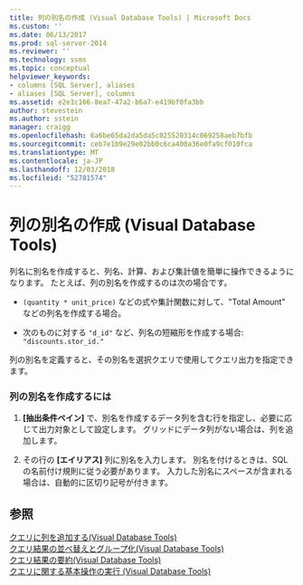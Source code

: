 ```yaml
---
title: 列の別名の作成 (Visual Database Tools) | Microsoft Docs
ms.custom: ''
ms.date: 06/13/2017
ms.prod: sql-server-2014
ms.reviewer: ''
ms.technology: ssms
ms.topic: conceptual
helpviewer_keywords:
- columns [SQL Server], aliases
- aliases [SQL Server], columns
ms.assetid: e2e1c166-8ea7-47a2-b6a7-e419bf0fa3bb
author: stevestein
ms.author: sstein
manager: craigg
ms.openlocfilehash: 6a6be65da2da5da5c025520314c069258aeb7bfb
ms.sourcegitcommit: ceb7e1b9e29e02bb0c6ca400a36e0fa9cf010fca
ms.translationtype: MT
ms.contentlocale: ja-JP
ms.lasthandoff: 12/03/2018
ms.locfileid: "52781574"
---
```

# <a name="create-column-aliases-visual-database-tools"></a>列の別名の作成 (Visual Database Tools)
  列名に別名を作成すると、列名、計算、および集計値を簡単に操作できるようになります。 たとえば、列の別名を作成するのは次の場合です。  
  
-   `(quantity * unit_price)` などの式や集計関数に対して、"Total Amount" などの列名を作成する場合。  
  
-   次のものに対する `"d_id"` など、列名の短縮形を作成する場合: `"discounts.stor_id."`  
  
 列の別名を定義すると、その別名を選択クエリで使用してクエリ出力を指定できます。  
  
### <a name="to-create-a-column-alias"></a>列の別名を作成するには  
  
1.  **[抽出条件ペイン]** で、別名を作成するデータ列を含む行を指定し、必要に応じて出力対象として設定します。 グリッドにデータ列がない場合は、列を追加します。  
  
2.  その行の **[エイリアス]** 列に別名を入力します。 別名を付けるときは、SQL の名前付け規則に従う必要があります。 入力した別名にスペースが含まれる場合は、自動的に区切り記号が付きます。  
  
## <a name="see-also"></a>参照  
 [クエリに列を追加する&#40;Visual Database Tools&#41;](visual-database-tools.md)   
 [クエリ結果の並べ替えとグループ化&#40;Visual Database Tools&#41;](sort-and-group-query-results-visual-database-tools.md)   
 [クエリ結果の要約&#40;Visual Database Tools&#41;](summarize-query-results-visual-database-tools.md)   
 [クエリに関する基本操作の実行 (Visual Database Tools)](perform-basic-operations-with-queries-visual-database-tools.md)  
  
  
